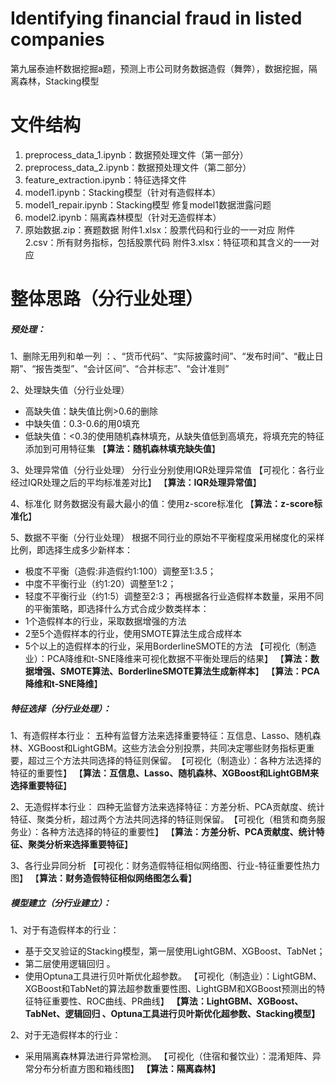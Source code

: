 # Identifying financial fraud in listed companies
第九届泰迪杯数据挖掘a题，预测上市公司财务数据造假（舞弊），数据挖掘，隔离森林，Stacking模型

# 文件结构
1. preprocess_data_1.ipynb：数据预处理文件（第一部分）
2. preprocess_data_2.ipynb：数据预处理文件（第二部分）
3. feature_extraction.ipynb：特征选择文件
4. model1.ipynb：Stacking模型（针对有造假样本）
5. model1_repair.ipynb：Stacking模型 修复model1数据泄露问题
6. model2.ipynb：隔离森林模型（针对无造假样本）
7. 原始数据.zip：赛题数据
   附件1.xlsx：股票代码和行业的一一对应
   附件2.csv：所有财务指标，包括股票代码
   附件3.xlsx：特征项和其含义的一一对应

# 整体思路（分行业处理）
##### 预处理：
1、删除无用列和单一列 ：、“货币代码”、“实际披露时间”、“发布时间”、“截止日期”、“报告类型”、“会计区间”、“合并标志”、“会计准则”

2、处理缺失值（分行业处理）
- 高缺失值：缺失值比例>0.6的删除
- 中缺失值：0.3-0.6的用0填充
- 低缺失值：<0.3的使用随机森林填充，从缺失值低到高填充，将填充完的特征添加到可用特征集
  【**算法：随机森林填充缺失值**】
  
3、处理异常值（分行业处理）
分行业分别使用IQR处理异常值
【可视化：各行业经过IQR处理之后的平均标准差对比】
【**算法：IQR处理异常值**】

4、标准化
财务数据没有最大最小的值：使用z-score标准化
【**算法：z-score标准化**】

5、数据不平衡（分行业处理）
根据不同行业的原始不平衡程度采用梯度化的采样比例，即选择生成多少新样本：
- 极度不平衡（造假:非造假约1:100）调整至1:3.5；
- 中度不平衡行业（约1:20）调整至1:2；
- 轻度不平衡行业（约1:5）调整至2:3；
再根据各行业造假样本数量，采用不同的平衡策略，即选择什么方式合成少数类样本：
- 1个造假样本的行业，采取数据增强的方法
- 2至5个造假样本的行业，使用SMOTE算法生成合成样本
- 5个以上的造假样本的行业，采用BorderlineSMOTE的方法
【可视化（制造业）：PCA降维和t-SNE降维来可视化数据不平衡处理后的结果】
【**算法：数据增强、SMOTE算法、BorderlineSMOTE算法生成新样本**】
【**算法：PCA降维和t-SNE降维**】

##### 特征选择（分行业处理）：
1、有造假样本行业：
​	五种有监督方法来选择重要特征：互信息、Lasso、随机森林、XGBoost和LightGBM。这些方法会分别投票，共同决定哪些财务指标更重要，超过三个方法共同选择的特征则保留。
​【可视化（制造业）：各种方法选择的特征的重要性】
【**算法：互信息、Lasso、随机森林、XGBoost和LightGBM来选择重要特征**】

2、无造假样本行业：
​	四种无监督方法来选择特征：方差分析、PCA贡献度、统计特征、聚类分析，超过两个方法共同选择的特征则保留。
​【可视化（租赁和商务服务业）：各种方法选择的特征的重要性】
【**算法：方差分析、PCA贡献度、统计特征、聚类分析来选择重要特征**】

3、各行业异同分析
【可视化：财务造假特征相似网络图、行业-特征重要性热力图】
【**算法：财务造假特征相似网络图怎么看**】

##### 模型建立（分行业建立）：
1、对于有造假样本的行业：
- 基于交叉验证的Stacking模型，第一层使用LightGBM、XGBoost、TabNet；
- 第二层使用逻辑回归 。
- 使用Optuna工具进行贝叶斯优化超参数。
​	【可视化（制造业）：LightGBM、XGBoost和TabNet的算法超参数重要性图、LightGBM和XGBoost预测出的特征特征重要性、ROC曲线、PR曲线】
**【算法：LightGBM、XGBoost、TabNet、逻辑回归 、Optuna工具进行贝叶斯优化超参数、Stacking模型】**
  
2、对于无造假样本的行业：
- 采用隔离森林算法进行异常检测。
​	【可视化（住宿和餐饮业）：混淆矩阵、异常分布分析直方图和箱线图】
**【算法：隔离森林】**
























